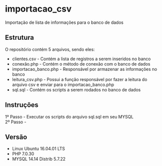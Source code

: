 # importacao_csv
Importação de lista de informações para o banco de dados

## Estrutura
O repositório contém 5 arquivos, sendo eles:
* clientes.csv - Contém a lista de registros a serem inseridos no banco
* conexão.php - Contém o método de conexão com o banco de dados
* importacao_banco.php - Responsável por armazenar as informações no banco
* leitura_csv.php - Possui a função responsável por fazer a leitura do arquivo csv e enviar para o importacao_banco.php
* sql.sql - Contém os scripts a serem rodados no banco de dados

## Instruções
1º Passo - Executar os scripts do arquivo sql.sql em seu MYSQL  <br/>
2º Passo - 

## Versão
* Linux Ubuntu 16.04.01 LTS
* PHP 7.0.30
* MYSQL 14.14 Distrib 5.7.22